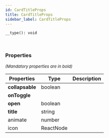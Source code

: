 ```yaml
---
id: CardTitleProps
title: CardTitleProps
sidebar_label: CardTitleProps
---
```


```tsx
__type(): void
```
<br/>



### Properties

<font size="2"><i>(Mandatory properties are in bold)</i></font>

| Properties | Type | Description |
| --------- | ---- | ----------- |
| **collapsable** | boolean |  |
| **onToggle** |  |  |
| **open** | boolean |  |
| **title** | string |  |
| animate | number |  |
| icon | ReactNode |  |
